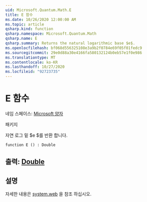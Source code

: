 ```yaml
---
uid: Microsoft.Quantum.Math.E
title: E 함수
ms.date: 10/26/2020 12:00:00 AM
ms.topic: article
qsharp.kind: function
qsharp.namespace: Microsoft.Quantum.Math
qsharp.name: E
qsharp.summary: Returns the natural logarithmic base $e$.
ms.openlocfilehash: bf068d556325108e3a9b2f0784e69f05f01fedc9
ms.sourcegitcommit: 29e0d88a30e4166fa580132124b0eb57e1f0e986
ms.translationtype: MT
ms.contentlocale: ko-KR
ms.lasthandoff: 10/27/2020
ms.locfileid: "92723735"
---
```

# <a name="e-function"></a>E 함수

네임 스페이스: [Microsoft 양자](xref:Microsoft.Quantum.Math)

패키지 [](https://nuget.org/packages/)


자연 로그 밑 $e $를 반환 합니다.

```qsharp
function E () : Double
```


## <a name="output--double"></a>출력: [Double](xref:microsoft.quantum.lang-ref.double)



## <a name="remarks"></a>설명

자세한 내용은 [system.web](https://docs.microsoft.com/dotnet/api/system.math.e) 을 참조 하십시오.